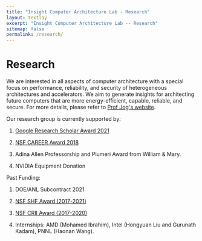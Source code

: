 ```yaml
---
title: "Insight Computer Architecture Lab - Research"
layout: textlay
excerpt: "Insight Computer Architecture Lab -- Research"
sitemap: false
permalink: /research/
---
```


# Research

We are interested in all aspects of computer architecture with a special focus on performance, reliability, and security of heterogeneous architectures and accelerators. We aim to generate
insights for architecting future computers that are more energy-efficient, capable, reliable, 
and secure. For more details, please refer to [Prof Jog's website](https://adwaitjog.github.io/).

Our research group is currently supported by:

1. [Google Research Scholar Award 2021](https://ai.googleblog.com/2021/04/announcing-2021-research-scholar.html) 

2. [NSF CAREER Award 2018](https://www.nsf.gov/awardsearch/showAward?AWD_ID=1750667)

3. Adina Allen Professorship and Plumeri Award from William & Mary.

4. NVIDIA Equipment Donation


Past Funding:

1. DOE/ANL Subcontract 2021

2. [NSF SHF Award (2017-2021)](https://www.nsf.gov/awardsearch/showAward?AWD_ID=1717532)

3. [NSF CRII Award (2017-2020)](https://www.nsf.gov/awardsearch/showAward?AWD_ID=1657336)

4. Internships: AMD (Mohamed Ibrahim), Intel (Hongyuan Liu and Gurunath Kadam), PNNL (Haonan Wang). 



